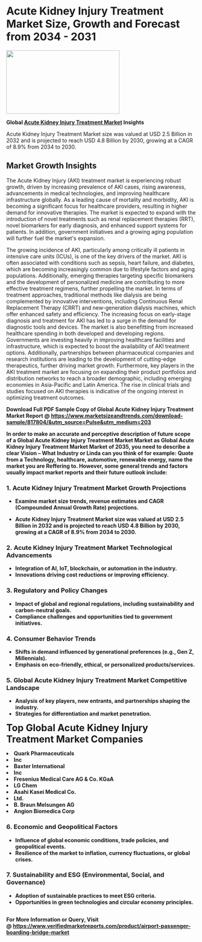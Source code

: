 <H1>Acute Kidney Injury Treatment Market Size, Growth and Forecast from 2034 - 2031</H1><img class="aligncenter size-medium wp-image-584254" src="https://thirdeyenews.in/wp-content/uploads/2034/09/Global-Market-Research-300x168.jpeg" alt="" width="300" height="168" /><p><strong>Global&nbsp;<a href="https://www.marketsizeandtrends.com/download-sample/817804/&amp;utm_source=Pulse&amp;utm_medium=203">Acute Kidney Injury Treatment Market</a> Insights</strong></p><p>Acute Kidney Injury Treatment Market size was valued at USD 2.5 Billion in 2032 and is projected to reach USD 4.8 Billion by 2030, growing at a CAGR of 8.9% from 2034 to 2030.</p><p><h2>Market Growth Insights</h2> <p>The Acute Kidney Injury (AKI) treatment market is experiencing robust growth, driven by increasing prevalence of AKI cases, rising awareness, advancements in medical technologies, and improving healthcare infrastructure globally. As a leading cause of mortality and morbidity, AKI is becoming a significant focus for healthcare providers, resulting in higher demand for innovative therapies. The market is expected to expand with the introduction of novel treatments such as renal replacement therapies (RRT), novel biomarkers for early diagnosis, and enhanced support systems for patients. In addition, government initiatives and a growing aging population will further fuel the market's expansion.</p> <p><strong></strong></p> <p>The growing incidence of AKI, particularly among critically ill patients in intensive care units (ICUs), is one of the key drivers of the market. AKI is often associated with conditions such as sepsis, heart failure, and diabetes, which are becoming increasingly common due to lifestyle factors and aging populations. Additionally, emerging therapies targeting specific biomarkers and the development of personalized medicine are contributing to more effective treatment regimens, further propelling the market. In terms of treatment approaches, traditional methods like dialysis are being complemented by innovative interventions, including Continuous Renal Replacement Therapy (CRRT) and new-generation dialysis machines, which offer enhanced safety and efficiency. The increasing focus on early-stage diagnosis and treatment for AKI has led to a surge in the demand for diagnostic tools and devices. The market is also benefitting from increased healthcare spending in both developed and developing regions. Governments are investing heavily in improving healthcare facilities and infrastructure, which is expected to boost the availability of AKI treatment options. Additionally, partnerships between pharmaceutical companies and research institutions are leading to the development of cutting-edge therapeutics, further driving market growth. Furthermore, key players in the AKI treatment market are focusing on expanding their product portfolios and distribution networks to reach a broader demographic, including emerging economies in Asia-Pacific and Latin America. The rise in clinical trials and studies focused on AKI therapies is indicative of the ongoing interest in optimizing treatment outcomes. <p><strong></p><p><span class=""><strong>Download Full PDF Sample Copy of Global Acute Kidney Injury Treatment Market Report</strong> @ <a href="https://www.marketsizeandtrends.com/download-sample/817804/&amp;utm_source=Pulse&amp;utm_medium=203" target="_blank">https://www.marketsizeandtrends.com/download-sample/817804/&amp;utm_source=Pulse&amp;utm_medium=203</a></span></p><p>In order to make an accurate and perceptive description of future scope of a Global&nbsp;Acute Kidney Injury Treatment Market Market as Global&nbsp;Acute Kidney Injury Treatment Market Market of 2035, you need to describe a clear Vision &ndash; What Industry or Linda can you think of for example: Quote from a Technology, healthcare, automotive, renewable energy, name the market you are Reffering to. However, some general trends and factors usually impact market reports and their future outlook include:</p><h3>1.&nbsp;<strong>Acute Kidney Injury Treatment Market Growth Projections</strong></h3><ul><li>Examine market size trends, revenue estimates and CAGR (Compounded Annual Growth Rate) projections.</li><li><p>Acute Kidney Injury Treatment Market size was valued at USD 2.5 Billion in 2032 and is projected to reach USD 4.8 Billion by 2030, growing at a CAGR of 8.9% from 2034 to 2030.</p></li></ul><h3>2.&nbsp;<strong>Acute Kidney Injury Treatment Market Technological Advancements</strong></h3><ul><li>Integration of AI, IoT, blockchain, or automation in the industry.</li><li>Innovations driving cost reductions or improving efficiency.</li></ul><h3>3.&nbsp;<strong>Regulatory and Policy Changes</strong></h3><ul><li>Impact of global and regional regulations, including sustainability and carbon-neutral goals.</li><li>Compliance challenges and opportunities tied to government initiatives.</li></ul><h3>4.&nbsp;<strong>Consumer Behavior Trends</strong></h3><ul><li>Shifts in demand influenced by generational preferences (e.g., Gen Z, Millennials).</li><li>Emphasis on eco-friendly, ethical, or personalized products/services.</li></ul><h3>5.&nbsp;<strong>Global Acute Kidney Injury Treatment Market Competitive Landscape</strong></h3><ul><li>Analysis of key players, new entrants, and partnerships shaping the industry.</li><li>Strategies for differentiation and market penetration.</li></ul><p data-pm-slice="1 1 []"><span style="color: inherit; font-family: inherit; font-size: 25px;">Top Global Acute Kidney Injury Treatment Market Companies</span></p><div class="" data-test-id=""><p><li>Quark Pharmaceuticals</li><li> Inc</li><li> Baxter International</li><li> Inc</li><li> Fresenius Medical Care AG & Co. KGaA</li><li> LG Chem</li><li> Asahi Kasei Medical Co.</li><li> Ltd.</li><li> B. Braun Melsungen AG</li><li> Angion Biomedica Corp</li></p></div><h3>6.&nbsp;<strong>Economic and Geopolitical Factors</strong></h3><ul><li>Influence of global economic conditions, trade policies, and geopolitical events.</li><li>Resilience of the market to inflation, currency fluctuations, or global crises.</li></ul><h3>7.&nbsp;<strong>Sustainability and ESG (Environmental, Social, and Governance)</strong></h3><ul><li>Adoption of sustainable practices to meet ESG criteria.</li><li>Opportunities in green technologies and circular economy principles.</li></ul><h2><strong style="font-size: 14px;">For More Information or Query, Visit @&nbsp;</strong><a style="background-color: #ffffff; font-size: 14px;" href="https://www.marketsizeandtrends.com/report/acute-kidney-injury-treatment-market/" target="_blank">https://www.verifiedmarketreports.com/product/airport-passenger-boarding-bridge-market</a></h2>
